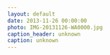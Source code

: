 ```yaml
---
layout: default
date: 2013-11-26 00:00:00
photo: IMG-20131126-WA0000.jpg
caption_header: unknown
caption: unknown
---
```

